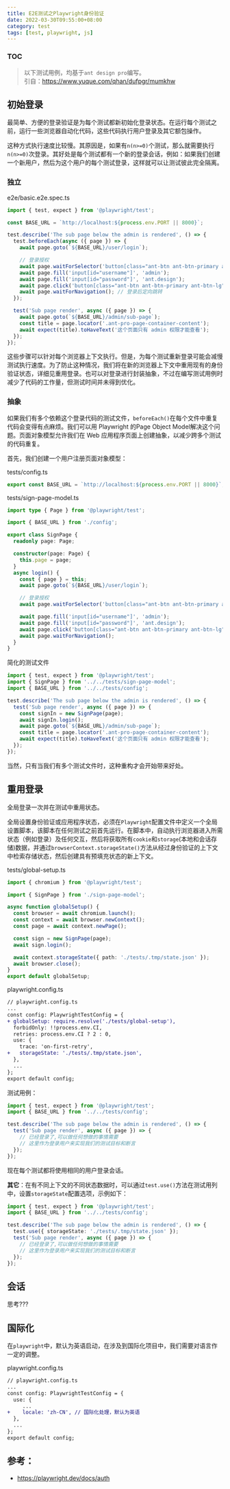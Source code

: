 ```yaml
---
title: E2E测试之Playwright身份验证
date: 2022-03-30T09:55:00+08:00
category: test
tags: [test, playwright, js]
---
```


### TOC

> 以下测试用例，均基于`ant design pro`编写。  
> 引自：https://www.yuque.com/qhan/dufpgr/mumkhw

## 初始登录

最简单、方便的登录验证是为每个测试都新初始化登录状态。在运行每个测试之前，运行一些浏览器自动化代码，这些代码执行用户登录及其它额包操作。

这种方式执行速度比较慢。其原因是，如果有`n(n>=0)`个测试，那么就需要执行`n(n>=0)`次登录。其好处是每个测试都有一个新的登录会话，例如：如果我们创建一个新用户，然后为这个用户的每个测试登录，这样就可以让测试彼此完全隔离。

### 独立

e2e/basic.e2e.spec.ts

```ts
import { test, expect } from '@playwright/test';

const BASE_URL = `http://localhost:${process.env.PORT || 8000}`;

test.describe('The sub page below the admin is rendered', () => {
  test.beforeEach(async ({ page }) => {
    await page.goto(`${BASE_URL}/user/login`);

    // 登录授权
    await page.waitForSelector('button[class="ant-btn ant-btn-primary ant-btn-lg"]');
    await page.fill('input[id="username"]', 'admin');
    await page.fill('input[id="password"]', 'ant.design');
    await page.click('button[class="ant-btn ant-btn-primary ant-btn-lg"]');
    await page.waitForNavigation(); // 登录后定向跳转
  });

  test('Sub page render', async ({ page }) => {
    await page.goto(`${BASE_URL}/admin/sub-page`);
    const title = page.locator('.ant-pro-page-container-content');
    await expect(title).toHaveText('这个页面只有 admin 权限才能查看');
  });
});
```

这些步骤可以针对每个浏览器上下文执行。但是，为每个测试重新登录可能会减慢测试执行速度。为了防止这种情况，我们将在新的浏览器上下文中重用现有的身份验证状态，详细见重用登录。也可以对登录进行封装抽象，不过在编写测试用例时减少了代码的工作量，但测试时间并未得到优化。

### 抽象

如果我们有多个依赖这个登录代码的测试文件，`beforeEach()`在每个文件中重复代码会变得有点麻烦。我们可以用 Playwright 的Page Object Model解决这个问题。页面对象模型允许我们在 Web 应用程序页面上创建抽象，以减少跨多个测试的代码重复。

首先，我们创建一个用户注册页面对象模型：

tests/config.ts

```ts
export const BASE_URL = `http://localhost:${process.env.PORT || 8000}`;
```

tests/sign-page-model.ts

```ts
import type { Page } from '@playwright/test';

import { BASE_URL } from './config';

export class SignPage {
  readonly page: Page;

  constructor(page: Page) {
    this.page = page;
  }
  async login() {
    const { page } = this;
    await page.goto(`${BASE_URL}/user/login`);

    // 登录授权
    await page.waitForSelector('button[class="ant-btn ant-btn-primary ant-btn-lg"]');

    await page.fill('input[id="username"]', 'admin');
    await page.fill('input[id="password"]', 'ant.design');
    await page.click('button[class="ant-btn ant-btn-primary ant-btn-lg"]');
    await page.waitForNavigation();
  }
}
```

简化的测试文件

```ts
import { test, expect } from '@playwright/test';
import { SignPage } from '../../tests/sign-page-model';
import { BASE_URL } from '../../tests/config';

test.describe('The sub page below the admin is rendered', () => {
  test('Sub page render', async ({ page }) => {
    const signIn = new SignPage(page);
    await signIn.login();
    await page.goto(`${BASE_URL}/admin/sub-page`);
    const title = page.locator('.ant-pro-page-container-content');
    await expect(title).toHaveText('这个页面只有 admin 权限才能查看');
  });
});
```

当然，只有当我们有多个测试文件时，这种重构才会开始带来好处。

## 重用登录

全局登录一次并在测试中重用状态。

全局设置身份验证或应用程序状态，必须在`Playwright`配置文件中定义一个全局设置脚本，该脚本在任何测试之前首先运行。在脚本中，自动执行浏览器进入所需状态（例如登录）及任何交互，然后将获取所有`cookie`和`storage`(本地和会话存储)数据，并通过`browserContext.storageState()`方法从经过身份验证的上下文中检索存储状态，然后创建具有预填充状态的新上下文。

tests/global-setup.ts

```ts
import { chromium } from '@playwright/test';

import { SignPage } from './sign-page-model';

async function globalSetup() {
  const browser = await chromium.launch();
  const context = await browser.newContext();
  const page = await context.newPage();

  const sign = new SignPage(page);
  await sign.login();

  await context.storageState({ path: './tests/.tmp/state.json' });
  await browser.close();
}
export default globalSetup;
```

playwright.config.ts

```diff
// playwright.config.ts
...
const config: PlaywrightTestConfig = {
+ globalSetup: require.resolve('./tests/global-setup'),
  forbidOnly: !!process.env.CI,
  retries: process.env.CI ? 2 : 0,
  use: {
    trace: 'on-first-retry',
+   storageState: './tests/.tmp/state.json',
  },
  ...
};
export default config;
```

测试用例：

```ts
import { test, expect } from '@playwright/test';
import { BASE_URL } from '../../tests/config';

test.describe('The sub page below the admin is rendered', () => {
  test('Sub page render', async ({ page }) => {
    // 已经登录了,可以做任何想做的事情需要
    // 这里作为登录用户来实现我们的测试目标和断言
  });
});
```

现在每个测试都将使用相同的用户登录会话。

**其它**：在有不同上下文的不同状态数据时，可以通过`test.use()`方法在测试用列中，设置`storageState`配置选项，示例如下：

```ts
import { test, expect } from '@playwright/test';
import { BASE_URL } from '../../tests/config';

test.describe('The sub page below the admin is rendered', () => {
  test.use({ storageState: './tests/.tmp/state.json' });
  test('Sub page render', async ({ page }) => {
    // 已经登录了,可以做任何想做的事情需要
    // 这里作为登录用户来实现我们的测试目标和断言
  });
});
```

## 会话

思考???

## 国际化

在`playwright`中，默认为英语启动，在涉及到国际化项目中，我们需要对语言作一定的调整。

playwright.config.ts

```diff
// playwright.config.ts
...
const config: PlaywrightTestConfig = {
  use: {
  	 ...
+    locale: 'zh-CN', // 国际化处理，默认为英语
  },
  ...
};
export default config;
```

## 参考：

- https://playwright.dev/docs/auth